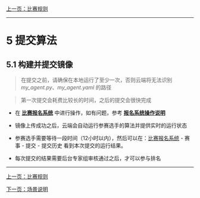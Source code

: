 [上一页：比赛规则](rules.md)

***
# 5 提交算法

## 5.1 构建并提交镜像

> 在提交之前，请确保在本地运行了至少一次，否则云端将无法识别 *my_agent.py*、*my_agent.yaml* 的路径

> 第一次提交会耗费比较长的时间，之后的提交会很快完成

- 在 [**比赛报名系统**](https://race.carsmos.cn/) 中进行操作，如有问题，参考 [**报名系统操作说明**](signup.md#_82-提交流程)

<!-- - 在构建好镜像之后，**建议您在本地先进行测试**，确认无误后再提交到云端，启动镜像的参考命令如下：

```bash
docker run --gpus all --runtime=nvidia --net=host -it --shm-size=2g --memory=10g --name dora-oasis-container carsmos_dora:0.1 /bin/bash
``` -->

- 镜像上传成功之后，云端会自动运行参赛选手的算法并提供实时的运行状态

- 参赛选手需要等待一段时间（12小时以内），然后可以在：[比赛报名系统](https://race.carsmos.cn/) - 赛事 - 提交 - 提交历史 看到本次提交的运行结果。

- 每次提交的结果需要后台专家组审核通过之后，才可以参与排名

***

[上一页：比赛规则](rules.md)

[下一页：场景说明](scenarios.md)